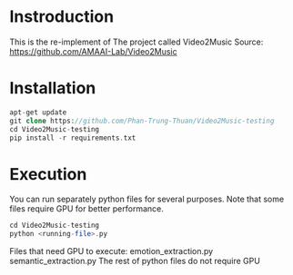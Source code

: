 # Instroduction
This is the re-implement of The project called Video2Music
Source: https://github.com/AMAAI-Lab/Video2Music

# Installation
```php
apt-get update
git clone https://github.com/Phan-Trung-Thuan/Video2Music-testing
cd Video2Music-testing
pip install -r requirements.txt
```
# Execution
You can run separately python files for several purposes. Note that some files require GPU for better performance.
```php
cd Video2Music-testing
python <running-file>.py
```
Files that need GPU to execute:
    emotion_extraction.py
    semantic_extraction.py
The rest of python files do not require GPU